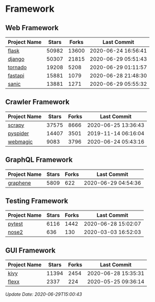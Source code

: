 # Framework

## Web Framework

| Project Name | Stars | Forks | Last Commit |
| ------------ | ----- | ----- | ----------- |
| [flask](https://github.com/pallets/flask) | 50982 | 13600 | 2020-06-24 16:56:41 |
| [django](https://github.com/django/django) | 50307 | 21815 | 2020-06-29 05:51:43 |
| [tornado](https://github.com/tornadoweb/tornado) | 19208 | 5208 | 2020-06-29 01:11:57 |
| [fastapi](https://github.com/tiangolo/fastapi) | 15881 | 1079 | 2020-06-28 21:48:30 |
| [sanic](https://github.com/huge-success/sanic) | 13881 | 1271 | 2020-06-29 05:55:32 |

## Crawler Framework

| Project Name | Stars | Forks | Last Commit |
| ------------ | ----- | ----- | ----------- |
| [scrapy](https://github.com/scrapy/scrapy) | 37575 | 8666 | 2020-06-25 13:36:43 |
| [pyspider](https://github.com/binux/pyspider) | 14407 | 3501 | 2019-11-14 06:16:04 |
| [webmagic](https://github.com/code4craft/webmagic) | 9083 | 3796 | 2020-06-24 05:43:16 |

## GraphQL Framework

| Project Name | Stars | Forks | Last Commit |
| ------------ | ----- | ----- | ----------- |
| [graphene](https://github.com/graphql-python/graphene) | 5809 | 622 | 2020-06-29 04:54:36 |

## Testing Framework

| Project Name | Stars | Forks | Last Commit |
| ------------ | ----- | ----- | ----------- |
| [pytest](https://github.com/pytest-dev/pytest) | 6116 | 1442 | 2020-06-28 15:02:07 |
| [nose2](https://github.com/nose-devs/nose2) | 636 | 130 | 2020-03-03 16:52:03 |

## GUI Framework

| Project Name | Stars | Forks | Last Commit |
| ------------ | ----- | ----- | ----------- |
| [kivy](https://github.com/kivy/kivy) | 11394 | 2454 | 2020-06-28 15:35:31 |
| [flexx](https://github.com/flexxui/flexx) | 2337 | 224 | 2020-05-25 09:36:14 |

*Update Date: 2020-06-29T15:00:43*